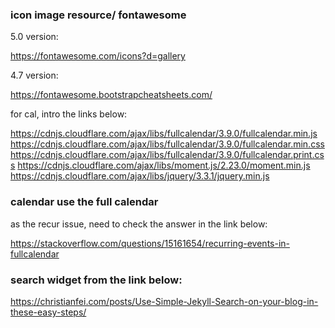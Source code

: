 ### icon image resource/ fontawesome

5.0 version: 

https://fontawesome.com/icons?d=gallery

4.7 version: 

https://fontawesome.bootstrapcheatsheets.com/

for cal, intro the links below: 

https://cdnjs.cloudflare.com/ajax/libs/fullcalendar/3.9.0/fullcalendar.min.js
https://cdnjs.cloudflare.com/ajax/libs/fullcalendar/3.9.0/fullcalendar.min.css
https://cdnjs.cloudflare.com/ajax/libs/fullcalendar/3.9.0/fullcalendar.print.css
https://cdnjs.cloudflare.com/ajax/libs/moment.js/2.23.0/moment.min.js
https://cdnjs.cloudflare.com/ajax/libs/jquery/3.3.1/jquery.min.js

### calendar use the full calendar

as the recur issue, need to check the answer in the link below: 

https://stackoverflow.com/questions/15161654/recurring-events-in-fullcalendar


### search widget from the link below: 

https://christianfei.com/posts/Use-Simple-Jekyll-Search-on-your-blog-in-these-easy-steps/